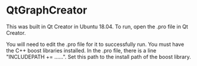 # QtGraphCreator

This was built in Qt Creator in Ubuntu 18.04. To run, open the .pro file in Qt Creator. 

You will need to edit the .pro file for it to successfully run. You must have the C++ boost libraries installed. In the .pro file, there is a line "INCLUDEPATH += ......". Set this path to the install path of the boost library. 

